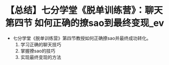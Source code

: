 # 【总结】七分学堂《脱单训练营》：聊天第四节  如何正确的撩sao到最终变现_ev

-   七分学堂《脱单训练营》第四节教授如何正确撩sao并最终成功转化。
    1.  学习正确的聊天技巧
    2.  掌握撩sao的技巧
    3.  实现最终变现的方法